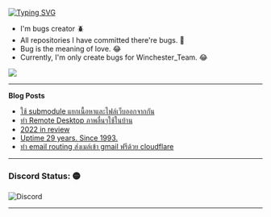 [![Typing SVG](https://readme-typing-svg.herokuapp.com?font=Kanit&size=30&color=FF5E5E&vCenter=true&height=48&lines=Hello+world.+I'm+Pickyzz.+%F0%9F%91%8B)](https://git.io/typing-svg)
 - I'm bugs creator 🪲
 - All repositories I have committed there're bugs. 🎃
 - Bug is the meaning of love. 😂
 - Currently, I'm only create bugs for Winchester_Team. 😂

![](http://github-profile-summary-cards.vercel.app/api/cards/repos-per-language?username=pickyzz&theme=monokai)

-------
**Blog Posts**

<!-- BLOG-POST-LIST:START -->
- [ใช้ submodule แยกเนื้อหาและไฟล์เว็บออกจากกัน](https://pickyzz.dev/blog/deploy-with-modules/)
- [ทำ Remote Desktop ภาพลื่นๆใช้ในบ้าน](https://pickyzz.dev/blog/remote_desktop_via_moonlight/)
- [2022 in review](https://pickyzz.dev/blog/2022-in-review/)
- [Uptime 29 years. Since 1993.](https://pickyzz.dev/blog/uptime-29-years-since-1993/)
- [ทำ email routing ส่งเมล์เข้า gmail ฟรีด้วย cloudflare](https://pickyzz.dev/blog/email-routing-gmail-cloudflare/)
<!-- BLOG-POST-LIST:END -->

-------

### Discord Status: 🟡

![Discord](https://lanyard-profile-readme.vercel.app/api/77791675115642880?hideTimestamp=false&idleMessage=No+activity+now...&hideDiscrim=true&hideTimestamp=true)

-------
